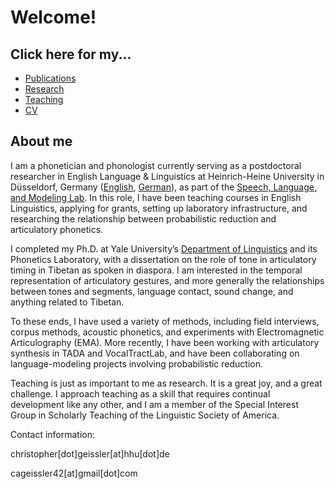 # Welcome!


## Click here for my...

- [Publications](https://cageissler.github.io/publications)
- [Research](https://cageissler.github.io/research)
- [Teaching](https://cageissler.github.io/teaching)
- [CV](https://cageissler.github.io/files/Geissler_CV.pdf)

## About me

I am a phonetician and phonologist currently serving as a postdoctoral researcher in English Language & Linguistics at Heinrich-Heine University in Düsseldorf, Germany ([English](https://www.anglistik3.hhu.de/en/), [German](https://www.anglistik3.hhu.de/)), as part of the [Speech, Language, and Modeling Lab](https://slam.phil.hhu.de/). In this role, I have been teaching courses in English Linguistics, applying for grants, setting up laboratory infrastructure, and researching the relationship between probabilistic reduction and articulatory phonetics.


I completed my Ph.D. at Yale University’s [Department of Linguistics](https://ling.yale.edu/) and its Phonetics Laboratory, with a dissertation on the role of tone in articulatory timing in Tibetan as spoken in diaspora. I am interested in the temporal representation of articulatory gestures, and more generally the relationships between tones and segments, language contact, sound change, and anything related to Tibetan.

To these ends, I have used a variety of methods, including field interviews, corpus methods, acoustic phonetics, and experiments with Electromagnetic Articulography (EMA). More recently, I have been working with articulatory synthesis in TADA and VocalTractLab, and have been collaborating on language-modeling projects involving probabilistic reduction.

Teaching is just as important to me as research. It is a great joy, and a great challenge. I approach teaching as a skill that requires continual development like any other, and I am a member of the Special Interest Group in Scholarly Teaching of the Linguistic Society of America.



Contact information:

christopher[dot]geissler[at]hhu[dot]de

cageissler42[at]gmail[dot]com
